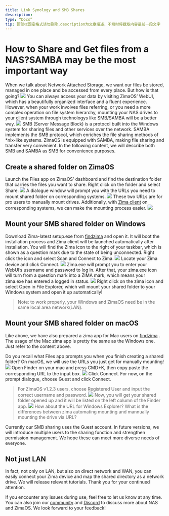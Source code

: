 ```yaml
---
title: Link Synology and SMB Shares
description:
type: “Docs”
tip: 顶部栏固定格式请勿删除,description为文章描述，不填时将截取内容最前一段文字
---
```

# How to Share and Get files from a NAS?SAMBA may be the most important way
When we talk about Network Attached Storage, we want our files be stored, managed in one place and be accessed from every place. But how is that going?
![](https://manage.icewhale.io/api/static/docs/1727149654477_image.png)
You can always access your data by visiting ZimaOS’ WebUI, which has a beautifully organized interface and a fluent experience. However, when your work involves files referring, or you need a more complex operation on file system hierarchy, mounting your NAS drives to your client system through technologys like SMB/SAMBA will be a better way.
![](https://manage.icewhale.io/api/static/docs/1727149678738_image.png)
SMB (Server Message Block) is a protocol built into the Windows system for sharing files and other services over the network. SAMBA implements the SMB protocol, which enriches the file sharing methods of *nix-like systems. ZimaOS is equipped with SAMBA, making file sharing and transfer very convenient. In the following content, we will describe both SMB and SAMBA as SMB for convenience purposes.
## Create a shared folder on ZimaOS
Launch the Files app on ZimaOS’ dashboard and find the destination folder that carries the files you want to share. Right click on the folder and select Share.
![](https://manage.icewhale.io/api/static/docs/1727149714447_image.png)
A dialogue window will prompt you with the URLs you need to mount shared folder on corresponding systems.
![](https://manage.icewhale.io/api/static/docs/1727149728058_image.png)
These two URLs are for pro users to manually mount drives. Additionally, with [Zima client](https://findzima.com/) on corresponding systems, we can make the mounting process easier.
![](https://manage.icewhale.io/api/static/docs/1727149849839_image.png)
## Mount your SMB shared folder on Windows
Download Zima-latest setup.exe from [findzima](https://findzima.com/) and open it. It will boot the installation process and Zima client will be launched automatically after installation. You will find the Zima icon to the right of your taskbar, which is shown as a question mark due to the state of being unconnected.
Right click the icon and select Scan and Connect to Zima.
![](https://manage.icewhale.io/api/static/docs/1727149936501_image.png)
Locate your Zima device and click Connect.
![](https://manage.icewhale.io/api/static/docs/1727149952959_image.png)
Zima.exe will prompt you to enter your WebUI’s username and password to log in. After that, your zima.exe icon will turn from a question mark into a ZIMA mark, which means your zima.exe has entered a logged in status.
![](https://manage.icewhale.io/api/static/docs/1727149972815_image.png)
Right click on the zima icon and select Open in File Explorer, which will mount your shared folder to your Windows system and open it up automatically!

> Note: to work properly, your Windows and ZimaOS need be in the same local area network(LAN).
## Mount your SMB shared folder on macOS
Like above, we have also prepared a zima app for Mac users on [findzima](https://findzima.com/) . The usage of the Mac zima app is pretty the same as the Windows one. Just refer to the content above.

Do you recall what Files app prompts you when you finish creating a shared folder? On macOS, we will use the URLs you just get for manually mounting!
![](https://manage.icewhale.io/api/static/docs/1727150063996_image.png)
Open Finder on your mac and press CMD+K, then copy paste the corresponding URL to the input box.
![](https://manage.icewhale.io/api/static/docs/1727150080211_image.png)
Click Connect. For now, on the prompt dialogue, choose Guest and click Connect.

> For ZimaOS v1.2.3 users, choose Registered User and input the correct username and password.
![](https://manage.icewhale.io/api/static/docs/1727150117572_image.png)
Now, you will get your shared folder opened up and it will be listed on the left column of the Finder app.
![](https://manage.icewhale.io/api/static/docs/1727150133237_image.png)
> How about the URL for Windows Explorer? What is the differences between zima automating mounting and mannually mounting the drive via URL?

Currently our SMB sharing uses the Guest account. In future versions, we will introduce multiple users to the sharing function and strengthen permission management. We hope these can meet more diverse needs of everyone.
## Not just LAN
In fact, not only on LAN, but also on direct network and WAN, you can easily connect your Zima device and map the shared directory as a network drive. We will release relevant tutorials. Thank you for your continued attention.

If you encounter any issues during use, feel free to let us know at any time. You can also join our [community](https://community.zimaspace.com/) and [Discord](https://discord.com/invite/uuNfKzG5) to discuss more about NAS and ZimaOS. We look forward to your feedback!

